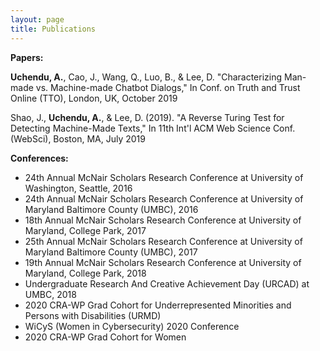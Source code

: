 ```yaml
---
layout: page
title: Publications
---
```


**Papers:** 

**Uchendu, A.**, Cao, J., Wang, Q., Luo, B., & Lee, D. "Characterizing Man-made vs. Machine-made
Chatbot Dialogs," In Conf. on Truth and Trust Online (TTO), London, UK, October 2019

Shao, J., **Uchendu, A.**, & Lee, D. (2019). "A Reverse Turing Test for Detecting Machine-Made
Texts," In 11th Int'l ACM Web Science Conf. (WebSci), Boston, MA, July 2019


**Conferences:**
* 24th Annual McNair Scholars Research Conference at University of Washington, Seattle, 2016
* 24th Annual McNair Scholars Research Conference at University of Maryland Baltimore County (UMBC), 2016
* 18th Annual McNair Scholars Research Conference at University of Maryland, College Park, 2017
* 25th Annual McNair Scholars Research Conference at University of Maryland Baltimore County (UMBC), 2017
* 19th Annual McNair Scholars Research Conference at University of Maryland, College Park, 2018
* Undergraduate Research And Creative Achievement Day (URCAD) at UMBC, 2018
* 2020 CRA-WP Grad Cohort for Underrepresented Minorities and Persons with Disabilities (URMD)
* WiCyS (Women in Cybersecurity) 2020 Conference 
* 2020 CRA-WP Grad Cohort for Women



